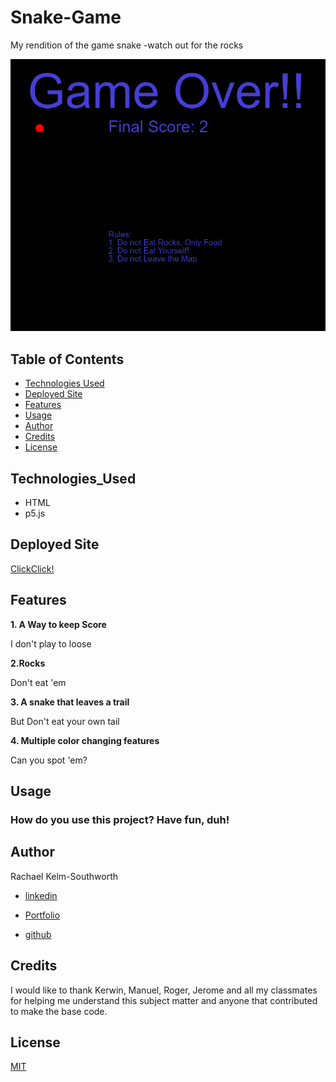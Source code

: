 # Snake-Game
My rendition of the game snake -watch out for the rocks

![GAMEOVER](/Images/GAMEOVER.png)

## Table of Contents
* [Technologies Used](Technologies_Used)
* [Deployed Site](Deployed)
* [Features](Features)
* [Usage](Usage)
* [Author](Author)
* [Credits](Credits)
* [License](License)

## Technologies_Used
* HTML 
* p5.js


## Deployed Site
[ClickClick!](https:/rksouth.github.io/Snake-Game/)

## Features 


__1. A Way to keep Score__
 
I don't play to loose

__2.Rocks__

Don't eat 'em

__3. A snake that leaves a trail__

But Don't eat your own tail

__4. Multiple color changing features__

Can you spot 'em?

## Usage
### How do you use this project? Have fun, duh!
 
## Author 
Rachael Kelm-Southworth

* [linkedin](https://www.linkedin.com/in/rachael-kelm-southworth-87a3831b3) 

* [Portfolio](https://rksouth.github.io/Portfolio/ )

* [github](https://github.com/RKSouth/)

 ## Credits

I would like to thank Kerwin, Manuel, Roger, Jerome and all my classmates for helping me understand this subject matter and anyone that contributed to make the base code.

## License
[MIT](https://choosealicense.com/licenses/mit/)



